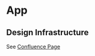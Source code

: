 # App

## Design Infrastructure

See [Confluence Page](https://chessboom.atlassian.net/l/cp/hDGAeeMt)
